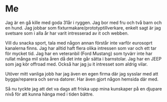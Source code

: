 Me
====================================
Jag är en gå kille med goda 31år i ryggen. Jag bor med fru och två barn och en hund. Jag jobbar som fixturmakare/prototyptillverkare, enkelt sagt är jag svetsare som i alla år har varit intresserad av it och webben.

Vill du snacka sport, tala med någon annan förstår inte varför eurosoprt kanalerna finns. Jag har alltid haft flera olika intressen som var och ett tar för mycket tid. Jag har en veteranbil (Ford Mustang) som tyvärr inte har rullat många mil sista åren då det inte går sätta i barnstolar. Jag har en JEEP som jag kör offroad med. Också har jag ju it intresset som aldrig vilar.

Utöver mitt vanliga jobb har jag även en egen firma där jag sysslar med att bygga/reparera och serva datorer. Har även gjort någon hemsida där med.

Så nu tyckte jag att det va dags att friska upp mina kunskaper på en djupare nivå för att kunna hänga med i tiden bättre.
